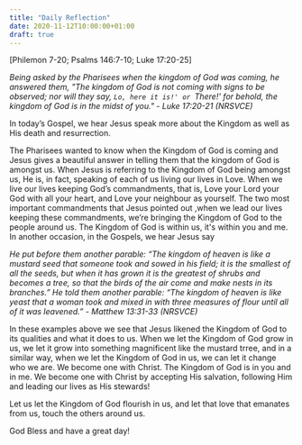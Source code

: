 ```yaml
---
title: "Daily Reflection"
date: 2020-11-12T10:00:00+01:00
draft: true
---
```

[Philemon 7-20; Psalms 146:7-10; Luke 17:20-25]

_Being asked by the Pharisees when the kingdom of God was coming, he answered them, "The kingdom of God is not coming with signs to be observed; nor will they say, `Lo, here it is!' or `There!' for behold, the kingdom of God is in the midst of you." - Luke 17:20-21 (NRSVCE)_

In today’s Gospel, we hear Jesus speak more about the Kingdom as well as His death and resurrection.

The Pharisees wanted to know when the Kingdom of God is coming and Jesus gives a beautiful answer in telling them that the kingdom of God is amongst us. When Jesus is referring to the Kingdom of God being amongst us, He is, in fact, speaking of each of us living our lives in Love. When we live our lives keeping God’s commandments, that is, Love your Lord your God with all your heart, and Love your neighbour as yourself. The two most important commandments that Jesus pointed out ,when we lead our lives keeping these commandments, we’re bringing the Kingdom of God to the people around us. The Kingdom of God is within us, it's within you and me. In another occasion, in the Gospels, we hear Jesus say

_He put before them another parable: “The kingdom of heaven is like a mustard seed that someone took and sowed in his field; it is the smallest of all the seeds, but when it has grown it is the greatest of shrubs and becomes a tree, so that the birds of the air come and make nests in its branches.” He told them another parable: “The kingdom of heaven is like yeast that a woman took and mixed in with three measures of flour until all of it was leavened.” - Matthew 13:31-33 (NRSVCE)_

In these examples above we see that Jesus likened the Kingdom of God to its qualities and what it does to us. When we let the Kingdom of God grow in us, we let it grow into something magnificent like the mustard trree, and in a similar way, when we let the Kingdom of God in us, we can let it change who we are. We become one with Christ. The Kingdom of God is in you and in me. We become one with Christ by accepting His salvation, following Him and leading our lives as His stewards!

Let us let the Kingdom of God flourish in us, and let that love that emanates from us, touch the others around us.

God Bless and have a great day!

